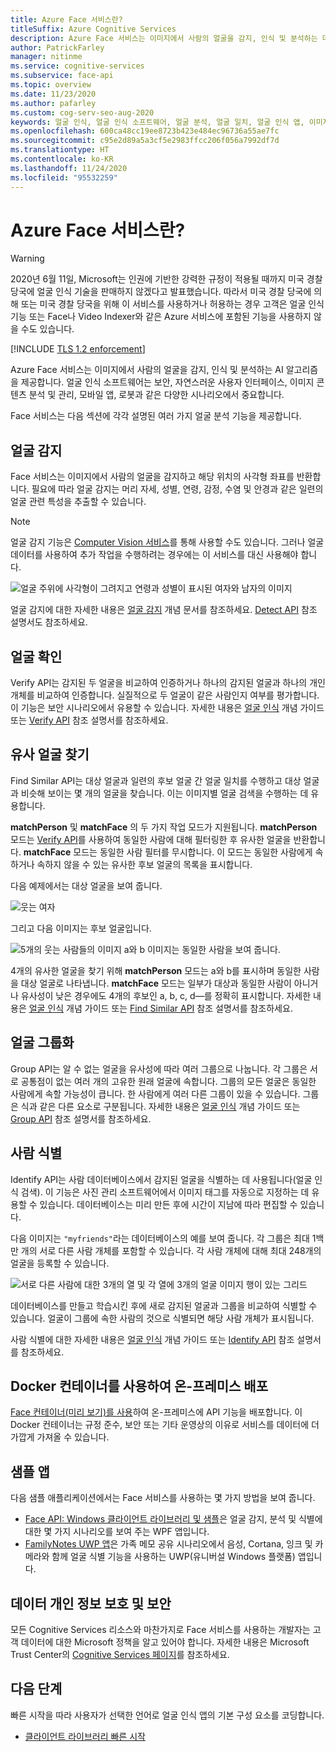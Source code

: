 ```yaml
---
title: Azure Face 서비스란?
titleSuffix: Azure Cognitive Services
description: Azure Face 서비스는 이미지에서 사람의 얼굴을 감지, 인식 및 분석하는 데 사용하는 AI 알고리즘을 제공합니다.
author: PatrickFarley
manager: nitinme
ms.service: cognitive-services
ms.subservice: face-api
ms.topic: overview
ms.date: 11/23/2020
ms.author: pafarley
ms.custom: cog-serv-seo-aug-2020
keywords: 얼굴 인식, 얼굴 인식 소프트웨어, 얼굴 분석, 얼굴 일치, 얼굴 인식 앱, 이미지별 얼굴 검색, 얼굴 인식 검색
ms.openlocfilehash: 600ca48cc19ee8723b423e484ec96736a55ae7fc
ms.sourcegitcommit: c95e2d89a5a3cf5e2983ffcc206f056a7992df7d
ms.translationtype: HT
ms.contentlocale: ko-KR
ms.lasthandoff: 11/24/2020
ms.locfileid: "95532259"
---
```

# <a name="what-is-the-azure-face-service"></a>Azure Face 서비스란?

> [!WARNING]
> 2020년 6월 11일, Microsoft는 인권에 기반한 강력한 규정이 적용될 때까지 미국 경찰 당국에 얼굴 인식 기술을 판매하지 않겠다고 발표했습니다. 따라서 미국 경찰 당국에 의해 또는 미국 경찰 당국을 위해 이 서비스를 사용하거나 허용하는 경우 고객은 얼굴 인식 기능 또는 Face나 Video Indexer와 같은 Azure 서비스에 포함된 기능을 사용하지 않을 수도 있습니다.

[!INCLUDE [TLS 1.2 enforcement](../../../includes/cognitive-services-tls-announcement.md)]

Azure Face 서비스는 이미지에서 사람의 얼굴을 감지, 인식 및 분석하는 AI 알고리즘을 제공합니다. 얼굴 인식 소프트웨어는 보안, 자연스러운 사용자 인터페이스, 이미지 콘텐츠 분석 및 관리, 모바일 앱, 로봇과 같은 다양한 시나리오에서 중요합니다.

Face 서비스는 다음 섹션에 각각 설명된 여러 가지 얼굴 분석 기능을 제공합니다.

## <a name="face-detection"></a>얼굴 감지

Face 서비스는 이미지에서 사람의 얼굴을 감지하고 해당 위치의 사각형 좌표를 반환합니다. 필요에 따라 얼굴 감지는 머리 자세, 성별, 연령, 감정, 수염 및 안경과 같은 일련의 얼굴 관련 특성을 추출할 수 있습니다.

> [!NOTE]
> 얼굴 감지 기능은 [Computer Vision 서비스](../computer-vision/overview.md)를 통해 사용할 수도 있습니다. 그러나 얼굴 데이터를 사용하여 추가 작업을 수행하려는 경우에는 이 서비스를 대신 사용해야 합니다.

![얼굴 주위에 사각형이 그려지고 연령과 성별이 표시된 여자와 남자의 이미지](./Images/Face.detection.jpg)

얼굴 감지에 대한 자세한 내용은 [얼굴 감지](concepts/face-detection.md) 개념 문서를 참조하세요. [Detect API](https://westus.dev.cognitive.microsoft.com/docs/services/563879b61984550e40cbbe8d/operations/563879b61984550f30395236) 참조 설명서도 참조하세요.

## <a name="face-verification"></a>얼굴 확인

Verify API는 감지된 두 얼굴을 비교하여 인증하거나 하나의 감지된 얼굴과 하나의 개인 개체를 비교하여 인증합니다. 실질적으로 두 얼굴이 같은 사람인지 여부를 평가합니다. 이 기능은 보안 시나리오에서 유용할 수 있습니다. 자세한 내용은 [얼굴 인식](concepts/face-recognition.md) 개념 가이드 또는 [Verify API](https://westus.dev.cognitive.microsoft.com/docs/services/563879b61984550e40cbbe8d/operations/563879b61984550f3039523a) 참조 설명서를 참조하세요.

## <a name="find-similar-faces"></a>유사 얼굴 찾기

Find Similar API는 대상 얼굴과 일련의 후보 얼굴 간 얼굴 일치를 수행하고 대상 얼굴과 비슷해 보이는 몇 개의 얼굴을 찾습니다. 이는 이미지별 얼굴 검색을 수행하는 데 유용합니다. 

**matchPerson** 및 **matchFace** 의 두 가지 작업 모드가 지원됩니다. **matchPerson** 모드는 [Verify API](https://westus.dev.cognitive.microsoft.com/docs/services/563879b61984550e40cbbe8d/operations/563879b61984550f3039523a)를 사용하여 동일한 사람에 대해 필터링한 후 유사한 얼굴을 반환합니다. **matchFace** 모드는 동일한 사람 필터를 무시합니다. 이 모드는 동일한 사람에게 속하거나 속하지 않을 수 있는 유사한 후보 얼굴의 목록을 표시합니다.

다음 예제에서는 대상 얼굴을 보여 줍니다.

![웃는 여자](./Images/FaceFindSimilar.QueryFace.jpg)

그리고 다음 이미지는 후보 얼굴입니다.

![5개의 웃는 사람들의 이미지 a와 b 이미지는 동일한 사람을 보여 줍니다.](./Images/FaceFindSimilar.Candidates.jpg)

4개의 유사한 얼굴을 찾기 위해 **matchPerson** 모드는 a와 b를 표시하며 동일한 사람을 대상 얼굴로 나타냅니다. **matchFace** 모드는 일부가 대상과 동일한 사람이 아니거나 유사성이 낮은 경우에도 4개의 후보인 a, b, c, d&mdash;를 정확히 표시합니다. 자세한 내용은 [얼굴 인식](concepts/face-recognition.md) 개념 가이드 또는 [Find Similar API](https://westus.dev.cognitive.microsoft.com/docs/services/563879b61984550e40cbbe8d/operations/563879b61984550f30395237) 참조 설명서를 참조하세요.

## <a name="face-grouping"></a>얼굴 그룹화

Group API는 알 수 없는 얼굴을 유사성에 따라 여러 그룹으로 나눕니다. 각 그룹은 서로 공통점이 없는 여러 개의 고유한 원래 얼굴에 속합니다. 그룹의 모든 얼굴은 동일한 사람에게 속할 가능성이 큽니다. 한 사람에게 여러 다른 그룹이 있을 수 있습니다. 그룹은 식과 같은 다른 요소로 구분됩니다. 자세한 내용은 [얼굴 인식](concepts/face-recognition.md) 개념 가이드 또는 [Group API](https://westus.dev.cognitive.microsoft.com/docs/services/563879b61984550e40cbbe8d/operations/563879b61984550f30395238) 참조 설명서를 참조하세요.

## <a name="person-identification"></a>사람 식별

Identify API는 사람 데이터베이스에서 감지된 얼굴을 식별하는 데 사용됩니다(얼굴 인식 검색). 이 기능은 사진 관리 소프트웨어에서 이미지 태그를 자동으로 지정하는 데 유용할 수 있습니다. 데이터베이스는 미리 만든 후에 시간이 지남에 따라 편집할 수 있습니다.

다음 이미지는 `"myfriends"`라는 데이터베이스의 예를 보여 줍니다. 각 그룹은 최대 1백만 개의 서로 다른 사람 개체를 포함할 수 있습니다. 각 사람 개체에 대해 최대 248개의 얼굴을 등록할 수 있습니다.

![서로 다른 사람에 대한 3개의 열 및 각 열에 3개의 얼굴 이미지 행이 있는 그리드](./Images/person.group.clare.jpg)

데이터베이스를 만들고 학습시킨 후에 새로 감지된 얼굴과 그룹을 비교하여 식별할 수 있습니다. 얼굴이 그룹에 속한 사람의 것으로 식별되면 해당 사람 개체가 표시됩니다.

사람 식별에 대한 자세한 내용은 [얼굴 인식](concepts/face-recognition.md) 개념 가이드 또는 [Identify API](https://westus.dev.cognitive.microsoft.com/docs/services/563879b61984550e40cbbe8d/operations/563879b61984550f30395239) 참조 설명서를 참조하세요.

## <a name="deploy-on-premises-using-docker-containers"></a>Docker 컨테이너를 사용하여 온-프레미스 배포

[Face 컨테이너(미리 보기)를 사용](face-how-to-install-containers.md)하여 온-프레미스에 API 기능을 배포합니다. 이 Docker 컨테이너는 규정 준수, 보안 또는 기타 운영상의 이유로 서비스를 데이터에 더 가깝게 가져올 수 있습니다.

## <a name="sample-apps"></a>샘플 앱

다음 샘플 애플리케이션에서는 Face 서비스를 사용하는 몇 가지 방법을 보여 줍니다.

- [Face API: Windows 클라이언트 라이브러리 및 샘플](https://github.com/Microsoft/Cognitive-Face-Windows)은 얼굴 감지, 분석 및 식별에 대한 몇 가지 시나리오를 보여 주는 WPF 앱입니다.
- [FamilyNotes UWP 앱](https://github.com/Microsoft/Windows-appsample-familynotes)은 가족 메모 공유 시나리오에서 음성, Cortana, 잉크 및 카메라와 함께 얼굴 식별 기능을 사용하는 UWP(유니버설 Windows 플랫폼) 앱입니다.

## <a name="data-privacy-and-security"></a>데이터 개인 정보 보호 및 보안

모든 Cognitive Services 리소스와 마찬가지로 Face 서비스를 사용하는 개발자는 고객 데이터에 대한 Microsoft 정책을 알고 있어야 합니다. 자세한 내용은 Microsoft Trust Center의 [Cognitive Services 페이지](https://www.microsoft.com/trustcenter/cloudservices/cognitiveservices)를 참조하세요.

## <a name="next-steps"></a>다음 단계

빠른 시작을 따라 사용자가 선택한 언어로 얼굴 인식 앱의 기본 구성 요소를 코딩합니다.

- [클라이언트 라이브러리 빠른 시작](quickstarts/client-libraries.md)